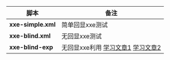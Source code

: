 | 脚本               | 备注                                                         |
| ------------------ | ------------------------------------------------------------ |
| **xxe-simple.xml** | 简单回显xxe测试                                              |
| **xxe-blind.xml**  | 无回显xxe测试                                                |
| **xxe-blind-exp**  | 无回显xxe利用  [学习文章1](https://xz.aliyun.com/t/3357) [学习文章2](https://www.freebuf.com/vuls/207639.html) |

